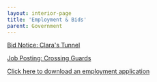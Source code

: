 ```yaml
---
layout: interior-page
title: 'Employment & Bids'
parent: Government
---
```


[Bid Notice: Clara's Tunnel](https://storage.googleapis.com/static.rutherford-nj.com/finance/Employment/Bid%20Notice%20-%20Claras%20Tunnel.pdf)

[Job Posting: Crossing Guards](https://storage.googleapis.com/static.rutherford-nj.com/finance/Employment/Hiring%20Crossing%20Guards%202021%20Alternate.pdf)

[Click here to download an employment application](https://storage.googleapis.com/static.rutherford-nj.com/borough-clerk/permits-licenses/Employment%20Application%20REVISED.pdf)
